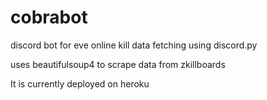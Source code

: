 # cobrabot
discord bot for eve online kill data fetching using discord.py

uses beautifulsoup4 to scrape data from zkillboards

It is currently deployed on heroku
